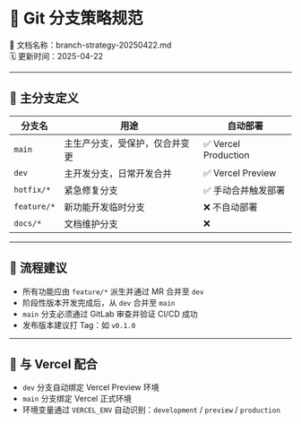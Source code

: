 # 🌿 Git 分支策略规范  
📄 文档名称：branch-strategy-20250422.md  
🗓️ 更新时间：2025-04-22  

---

## 📁 主分支定义

| 分支名 | 用途 | 自动部署 |
|--------|------|------------|
| `main` | 主生产分支，受保护，仅合并变更 | ✅ Vercel Production |
| `dev`  | 主开发分支，日常开发合并 | ✅ Vercel Preview |
| `hotfix/*` | 紧急修复分支 | ✅ 手动合并触发部署 |
| `feature/*` | 新功能开发临时分支 | ❌ 不自动部署 |
| `docs/*` | 文档维护分支 | ❌ |

---

## 🧪 流程建议

- 所有功能应由 `feature/*` 派生并通过 MR 合并至 `dev`
- 阶段性版本开发完成后，从 `dev` 合并至 `main`
- `main` 分支必须通过 GitLab 审查并验证 CI/CD 成功
- 发布版本建议打 Tag：如 `v0.1.0`

---

## 🔁 与 Vercel 配合

- `dev` 分支自动绑定 Vercel Preview 环境
- `main` 分支绑定 Vercel 正式环境
- 环境变量通过 `VERCEL_ENV` 自动识别：`development` / `preview` / `production`

